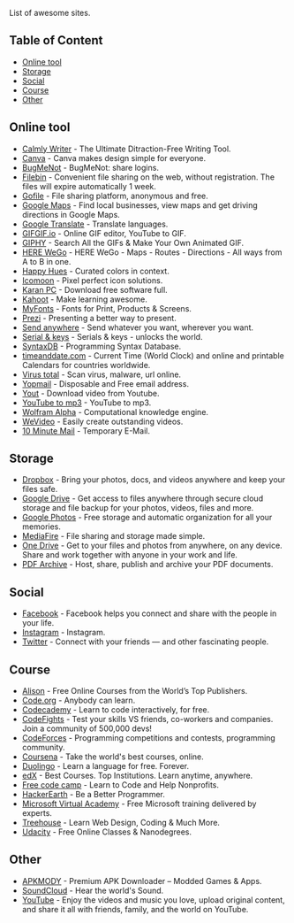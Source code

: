 List of awesome sites.

## Table of Content

* [Online tool](#online-tool)
* [Storage](#storage)
* [Social](#social)
* [Course](#course)
* [Other](#other)

## Online tool

- [Calmly Writer](https://www.calmlywriter.com) - The Ultimate Ditraction-Free Writing Tool.
- [Canva](https://www.canva.com) - Canva makes design simple for everyone.
- [BugMeNot](http://bugmenot.com) - BugMeNot: share logins.
- [Filebin](https://filebin.net) - Convenient file sharing on the web, without registration. The files will expire automatically 1 week.
- [Gofile](https://gofile.io) - File sharing platform, anonymous and free.
- [Google Maps](https://www.google.com/maps/@?dg=dbrw&newdg=1) - Find local businesses, view maps and get driving directions in Google Maps.
- [Google Translate](https://translate.google.com) - Translate languages.
- [GIFGIF.io](https://www.gifgif.io) - Online GIF editor, YouTube to GIF.
- [GIPHY](https://giphy.com) - Search All the GIFs & Make Your Own Animated GIF.
- [HERE WeGo](https://wego.here.com) - HERE WeGo - Maps - Routes - Directions - All ways from A to B in one.
- [Happy Hues](https://www.happyhues.co) - Curated colors in context.
- [Icomoon](https://icomoon.io) - Pixel perfect icon solutions.
- [Karan PC](https://karanpc.com) - Download free software full.
- [Kahoot](https://kahoot.com) - Make learning awesome.
- [MyFonts](http://www.myfonts.com) - Fonts for Print, Products & Screens.
- [Prezi](https://prezi.com) - Presenting a better way to present.
- [Send anywhere](https://send-anywhere.com) - Send whatever you want, wherever you want.
- [Serial & keys](https://www.serials.ws) - Serials & keys - unlocks the world.
- [SyntaxDB](https://syntaxdb.com) - Programming Syntax Database.
- [timeanddate.com](https://www.timeanddate.com) - Current Time (World Clock) and online and printable Calendars for countries worldwide.
- [Virus total](https://www.virustotal.com) - Scan virus, malware, url online.
- [Yopmail](http://www.yopmail.com) - Disposable and Free email address.
- [Yout](https://yout.com) - Download video from Youtube.
- [YouTube to mp3](https://ytmp3.cc) - YouTube to mp3.
- [Wolfram Alpha](https://www.wolframalpha.com) - Computational knowledge engine.
- [WeVideo](https://www.wevideo.com) - Easily create outstanding videos.
- [10 Minute Mail](https://10minutemail.com/10MinuteMail/index.html) - Temporary E-Mail.

## Storage

- [Dropbox](https://www.dropbox.com) - Bring your photos, docs, and videos anywhere and keep your files safe.
- [Google Drive](https://drive.google.com) - Get access to files anywhere through secure cloud storage and file backup for your photos, videos, files and more.
- [Google Photos](https://www.google.com/photos/about/) - Free storage and automatic organization for all your memories.
- [MediaFire](https://www.mediafire.com) - File sharing and storage made simple.
- [One Drive](https://onedrive.live.com) - Get to your files and photos from anywhere, on any device. Share and work together with anyone in your work and life.
- [PDF Archive](https://www.pdf-archive.com) - Host, share, publish and archive your PDF documents.

## Social

- [Facebook](https://www.facebook.com) - Facebook helps you connect and share with the people in your life.
- [Instagram](https://www.instagram.com) - Instagram.
- [Twitter](https://twitter.com) - Connect with your friends — and other fascinating people.

## Course

- [Alison](https://alison.com) - Free Online Courses from the World’s Top Publishers.
- [Code.org](https://code.org) - Anybody can learn.
- [Codecademy](https://www.codecademy.com) - Learn to code interactively, for free.
- [CodeFights](https://codefights.com) - Test your skills VS friends, co-workers and companies. Join a community of 500,000 devs!
- [CodeForces](http://codeforces.com) - Programming competitions and contests, programming community.
- [Coursena](https://www.coursera.org) - Take the world's best courses, online.
- [Duolingo](https://www.duolingo.com) - Learn a language for free. Forever.
- [edX](https://www.edx.org) - Best Courses. Top Institutions. Learn anytime, anywhere.
- [Free code camp](https://www.freecodecamp.com) - Learn to Code and Help Nonprofits.
- [HackerEarth](https://www.hackerearth.com) - Be a Better Programmer.
- [Microsoft Virtual Academy](https://mva.microsoft.com) - Free Microsoft training delivered by experts.
- [Treehouse](https://teamtreehouse.com) - Learn Web Design, Coding & Much More.
- [Udacity](https://www.udacity.com) - Free Online Classes & Nanodegrees.

## Other

- [APKMODY](https://apkmody.io) - Premium APK Downloader – Modded Games & Apps.
- [SoundCloud](https://soundcloud.com) - Hear the world's Sound.
- [YouTube](https://www.youtube.com) - Enjoy the videos and music you love, upload original content, and share it all with friends, family, and the world on YouTube.

